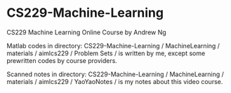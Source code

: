 CS229-Machine-Learning
======================
CS229 Machine Learning Online Course by Andrew Ng

Matlab codes in directory:
CS229-Machine-Learning / MachineLearning / materials / aimlcs229 / Problem Sets /
is written by me, except some prewritten codes by course providers.

Scanned notes in directory:
CS229-Machine-Learning / MachineLearning / materials / aimlcs229 / YaoYaoNotes /
is my notes about this video course.
